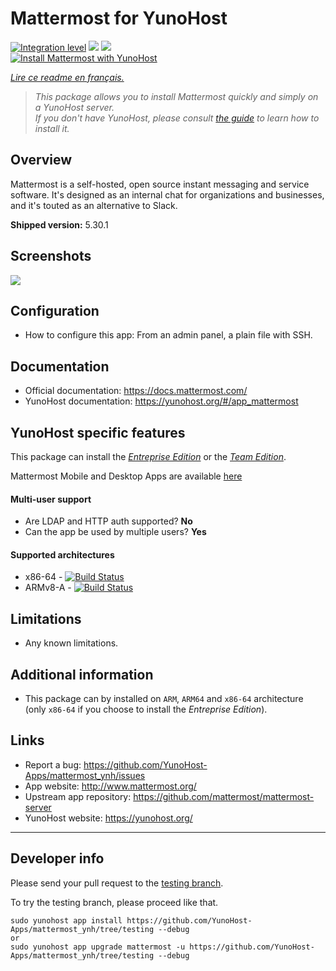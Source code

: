 # Mattermost for YunoHost

[![Integration level](https://dash.yunohost.org/integration/mattermost.svg)](https://dash.yunohost.org/appci/app/mattermost) ![](https://ci-apps.yunohost.org/ci/badges/mattermost.status.svg) ![](https://ci-apps.yunohost.org/ci/badges/mattermost.maintain.svg)  
[![Install Mattermost with YunoHost](https://install-app.yunohost.org/install-with-yunohost.svg)](https://install-app.yunohost.org/?app=mattermost)

*[Lire ce readme en français.](./README_fr.md)*

> *This package allows you to install Mattermost quickly and simply on a YunoHost server.  
If you don't have YunoHost, please consult [the guide](https://yunohost.org/#/install) to learn how to install it.*

## Overview
Mattermost is a self-hosted, open source instant messaging and service software. It's designed as an internal chat for organizations and businesses, and it's touted as an alternative to Slack.

**Shipped version:** 5.30.1

## Screenshots

![](https://ucarecdn.com/8cd90d9d-8902-4845-a15b-f4664e5fcfb3/-/format/auto/-/quality/lighter/-/max_icc_size/10/-/resize/1288x/)

## Configuration

* How to configure this app: From an admin panel, a plain file with SSH.

## Documentation

 * Official documentation: https://docs.mattermost.com/
 * YunoHost documentation: https://yunohost.org/#/app_mattermost

## YunoHost specific features

This package can install the [*Entreprise Edition*](https://docs.mattermost.com/overview/product.html#mattermost-enterprise-edition) or the [*Team Edition*](https://docs.mattermost.com/overview/product.html#mattermost-team-edition).

Mattermost Mobile and Desktop Apps are available [here](https://mattermost.com/download/)

#### Multi-user support

 * Are LDAP and HTTP auth supported? **No**
 * Can the app be used by multiple users? **Yes**

#### Supported architectures

* x86-64 - [![Build Status](https://ci-apps.yunohost.org/ci/logs/mattermost%20%28Apps%29.svg)](https://ci-apps.yunohost.org/ci/apps/mattermost/)
* ARMv8-A - [![Build Status](https://ci-apps-arm.yunohost.org/ci/logs/mattermost%20%28Apps%29.svg)](https://ci-apps-arm.yunohost.org/ci/apps/mattermost/)

## Limitations

* Any known limitations.

## Additional information

* This package can by installed on `ARM`, `ARM64` and `x86-64` architecture (only `x86-64` if you choose to install the *Entreprise Edition*).

## Links

 * Report a bug: https://github.com/YunoHost-Apps/mattermost_ynh/issues
 * App website: http://www.mattermost.org/
 * Upstream app repository: https://github.com/mattermost/mattermost-server
 * YunoHost website: https://yunohost.org/

---

## Developer info

Please send your pull request to the [testing branch](https://github.com/YunoHost-Apps/mattermost_ynh/tree/testing).

To try the testing branch, please proceed like that.
```
sudo yunohost app install https://github.com/YunoHost-Apps/mattermost_ynh/tree/testing --debug
or
sudo yunohost app upgrade mattermost -u https://github.com/YunoHost-Apps/mattermost_ynh/tree/testing --debug
```

